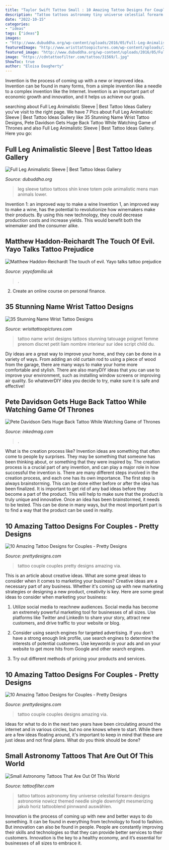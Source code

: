 ```yaml
---
title: "Taylor Swift Tattoo Small : 10 Amazing Tattoo Designs For Couples"
description: "Tattoo tattoos astronomy tiny universe celestial forearm designs astronomie nowicz themed needle single downright mesmerizing jakub horiz tattooblend pinnwand auswählen"
date: "2022-10-15"
categories:
- "ideas"
tags: ["ideas"]
images:
- "http://www.dubuddha.org/wp-content/uploads/2016/05/Full-Leg-Animalistic-Sleeve-by-jesse_t_tattoos-728x728.jpg"
featuredImage: "http://www.wristtattoopictures.com/wp-content/uploads/2016/06/Small-Name-Tattoo-WT157.jpg"
featured_image: "http://www.dubuddha.org/wp-content/uploads/2016/05/Full-Leg-Animalistic-Sleeve-by-jesse_t_tattoos-728x728.jpg"
image: "https://cdntattoofilter.com/tattoo/31569/l.jpg"
ShowToc: true
author: "Eloisa Daugherty"
---
```



Invention is the process of coming up with a new or improved idea. Invention can be found in many forms, from a simple invention like a needle to a complex invention like the Internet. Invention is an important part of economic growth and innovation, and it helps us achieve our goals.

	

		
searching about Full Leg Animalistic Sleeve | Best Tattoo Ideas Gallery you've visit to the right page. We have 7 Pics about Full Leg Animalistic Sleeve | Best Tattoo Ideas Gallery like 35 Stunning Name Wrist Tattoo Designs, Pete Davidson Gets Huge Back Tattoo While Watching Game of Thrones and also Full Leg Animalistic Sleeve | Best Tattoo Ideas Gallery. Here you go:
		
    
## Full Leg Animalistic Sleeve | Best Tattoo Ideas Gallery

<img loading=lazy src="http://www.dubuddha.org/wp-content/uploads/2016/05/Full-Leg-Animalistic-Sleeve-by-jesse_t_tattoos-728x728.jpg" onerror="this.onerror=null;this.src='https://tse1.mm.bing.net/th?id=OIP.kbN1sLfwQjRqbNF8MXAxeQHaHa&amp;pid=15.1';" alt="Full Leg Animalistic Sleeve | Best Tattoo Ideas Gallery">

_Source: dubuddha.org_

>leg sleeve tattoo tattoos shin knee totem pole animalistic mens man animals lower. 

	

Invention 1: an improved way to make a wine
Invention 1, an improved way to make a wine, has the potential to revolutionize how winemakers make their products. By using this new technology, they could decrease production costs and increase yields. This would benefit both the winemaker and the consumer alike.

    
## Matthew Haddon-Reichardt The Touch Of Evil. Yayo Talks Tattoo Prejudice

<img loading=lazy src="https://cdn.shopify.com/s/files/1/2156/7915/files/Aunty_Rosaline_large.jpg?v=1598551446" onerror="this.onerror=null;this.src='https://tse4.mm.bing.net/th?id=OIP.Jw3VNvR0B4x5T63not-LhAAAAA&amp;pid=15.1';" alt="Matthew Haddon-Reichardt The touch of evil. Yayo talks tattoo prejudice">

_Source: yayofamilia.uk_

>. 

	

2. Create an online course on personal finance.

    
## 35 Stunning Name Wrist Tattoo Designs

<img loading=lazy src="http://www.wristtattoopictures.com/wp-content/uploads/2016/06/Small-Name-Tattoo-WT157.jpg" onerror="this.onerror=null;this.src='https://tse4.mm.bing.net/th?id=OIP.yJpsrav16HsZT-RMpuw_kAHaLG&amp;pid=15.1';" alt="35 Stunning Name Wrist Tattoo Designs">

_Source: wristtattoopictures.com_

>tattoo name wrist designs tattoos stunning tatouage poignet femme prenom discret petit liam nombre interieur sur idee script child du. 

	

Diy ideas are a great way to improve your home, and they can be done in a variety of ways. From adding an old curtain rod to using a piece of wood from the garage, there are many ways to make your home more comfortable and stylish. There are also manyDIY ideas that you can use to improve your environment, such as installing window screens or improving air quality. So whateverDIY idea you decide to try, make sure it is safe and effective!

    
## Pete Davidson Gets Huge Back Tattoo While Watching Game Of Thrones

<img loading=lazy src="https://www.inkedmag.com/.image/c_limit%2Ccs_srgb%2Cq_auto:good%2Cw_700/MTYzNTcwMDc4MDgyNjcxOTcw/screen-shot-2019-04-23-at-104641-am.png" onerror="this.onerror=null;this.src='https://tse1.mm.bing.net/th?id=OIP.Sc-XrsU_RHDSYFgq-sg6UwHaH4&amp;pid=15.1';" alt="Pete Davidson Gets Huge Back Tattoo While Watching Game of Thrones">

_Source: inkedmag.com_

>. 

	

What is the creation process like?
Invention ideas are something that often come to people by surprises. They may be something that someone has been thinking about, or something that they were inspired by. The creation process is a crucial part of any invention, and can play a major role in how successful the invention is. There are many different steps involved in the creation process, and each one has its own importance. 
The first step is always brainstorming. This can be done either before or after the idea has been finalized. It is important to get rid of any bad ideas before they become a part of the product. This will help to make sure that the product is truly unique and innovative. Once an idea has been brainstormed, it needs to be tested. This can be done in many ways, but the most important part is to find a way that the product can be used in reality.

    
## 10 Amazing Tattoo Designs For Couples - Pretty Designs

<img loading=lazy src="https://www.prettydesigns.com/wp-content/uploads/2014/09/Pretty-Couple-Tattoo.jpg" onerror="this.onerror=null;this.src='https://tse1.mm.bing.net/th?id=OIP.vAN078uq8_2wDSuOPsnsggHaJ4&amp;pid=15.1';" alt="10 Amazing Tattoo Designs for Couples - Pretty Designs">

_Source: prettydesigns.com_

>tattoo couple couples pretty designs amazing via. 

	

This is an article about creative ideas. What are some great ideas to consider when it comes to marketing your business?
Creative ideas are a necessary part of any business. Whether it's coming up with new marketing strategies or designing a new product, creativity is key. Here are some great ideas to consider when marketing your business: 
1. Utilize social media to reachnew audiences. Social media has become an extremely powerful marketing tool for businesses of all sizes. Use platforms like Twitter and LinkedIn to share your story, attract new customers, and drive traffic to your website or blog. 

2. Consider using search engines for targeted advertising. If you don't have a strong enough link profile, use search engines to determine the interests of potential customers. Use keywords in your ads and on your website to get more hits from Google and other search engines. 

3. Try out different methods of pricing your products and services.

    
## 10 Amazing Tattoo Designs For Couples - Pretty Designs

<img loading=lazy src="http://www.prettydesigns.com/wp-content/uploads/2014/09/Couple-Tattoo.jpg" onerror="this.onerror=null;this.src='https://tse2.mm.bing.net/th?id=OIP.CpDokFtPbcbN4obKr_pydQHaHa&amp;pid=15.1';" alt="10 Amazing Tattoo Designs for Couples - Pretty Designs">

_Source: prettydesigns.com_

>tattoo couple couples designs amazing via. 

	

Ideas for what to do in the next two years have been circulating around the internet and in various circles, but no one knows where to start. While there are a few ideas floating around, it's important to keep in mind that these are just ideas and not final plans. What do you think should be done?

    
## Small Astronomy Tattoos That Are Out Of This World

<img loading=lazy src="https://cdntattoofilter.com/tattoo/31569/l.jpg" onerror="this.onerror=null;this.src='https://tse1.mm.bing.net/th?id=OIP.S8-n64sHcJIwMqHrZWwhUwHaHa&amp;pid=15.1';" alt="Small Astronomy Tattoos That Are Out Of This World">

_Source: tattoofilter.com_

>tattoo tattoos astronomy tiny universe celestial forearm designs astronomie nowicz themed needle single downright mesmerizing jakub horiz tattooblend pinnwand auswählen. 

	

Innovation is the process of coming up with new and better ways to do something. It can be found in everything from technology to food to fashion. But innovation can also be found in people. People are constantly improving their skills and technologies so that they can provide better services to their customers. Innovation is the key to a healthy economy, and it’s essential for businesses of all sizes to embrace it.

